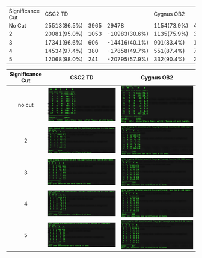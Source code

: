 
  
<table>
  <tr>
    <td> Significance Cut </td> <td colspan="3">CSC2 TD</td> <td colspan="3">Cygnus OB2 </td>
  </tr>
  <tr>
    <td> No Cut </td> <td>25513(86.5%)</td> <td>3965</td> <td>29478</td> <td>1154(73.9%)</td> <td>407</td> <td>1561</td>
  </tr>
  <tr>
  <td>  2 </td> <td>  20081(95.0%)</td> <td> 1053</td> <td>-10983(30.6%)</td> <td>1135(75.9%)</td> <td>360</td>  <td>-79(4.9%)</td>
  </tr>
  <tr>
  <td> 3 </td><td> 17341(96.6%)</td> <td>606</td> <td>-14416(40.1%)</td>  <td>901(83.4%)</td> <td>179</td>  <td>-502(31.2%)</td>
  </tr>
  <tr>
  <td> 4</td> <td> 14534(97.4%)</td> <td>380</td> <td>-17858(49.7%)</td>  <td>551(87.4%)</td> <td>79</td>  <td>957(59.6%)</td>
  </tr>
  <tr>
  <td> 5</td> <td>12068(98.0%)</td> <td>241</td> <td>-20795(57.9%)</td>  <td>332(90.4%)</td> <td>35</td>  <td>-1227(76.4%)</td>
  </tr>
</table>


Significance Cut   |      CSC2 TD    | Cygnus OB2| 
:------------:|:-------------------------:|:-------------------------:|
no cut |![](https://github.com/huiyang-astro/MUWCLASS-Reports/blob/main/Tests/Significance_Cut/TD_nocut.png)  |  ![](https://github.com/huiyang-astro/MUWCLASS-Reports/blob/main/Tests/Significance_Cut/CygnosOB2_nocut.png)
2  |![](https://github.com/huiyang-astro/MUWCLASS-Reports/blob/main/Tests/Significance_Cut/TD_sig2.png)  |  ![](https://github.com/huiyang-astro/MUWCLASS-Reports/blob/main/Tests/Significance_Cut/CygnosOB2_sig2.png)
3  |![](https://github.com/huiyang-astro/MUWCLASS-Reports/blob/main/Tests/Significance_Cut/TD_sig3.png)  |  ![](https://github.com/huiyang-astro/MUWCLASS-Reports/blob/main/Tests/Significance_Cut/CygnosOB2_sig3.png)
4  |![](https://github.com/huiyang-astro/MUWCLASS-Reports/blob/main/Tests/Significance_Cut/TD_sig4.png)  |  ![](https://github.com/huiyang-astro/MUWCLASS-Reports/blob/main/Tests/Significance_Cut/CygnosOB2_sig4.png)
5  |![](https://github.com/huiyang-astro/MUWCLASS-Reports/blob/main/Tests/Significance_Cut/TD_sig5.png)  |  ![](https://github.com/huiyang-astro/MUWCLASS-Reports/blob/main/Tests/Significance_Cut/CygnosOB2_sig5.png)
